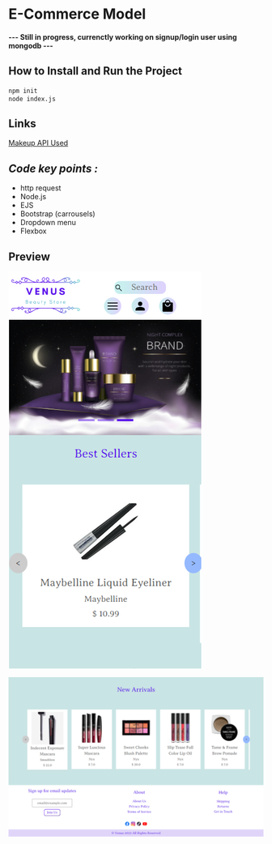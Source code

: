 # E-Commerce Model
#### --- Still in progress, currenctly working on signup/login user using mongodb  ---

## How to Install and Run the Project
```
npm init
node index.js
```
## Links
 [Makeup API Used](https://makeup-api.herokuapp.com/)

## *Code key points :*
* http request
* Node.js
* EJS
* Bootstrap (carrousels) 
* Dropdown menu
* Flexbox 

## Preview

![Preview](/views/assets/preview1.png "Preview 1")


![Preview](/views/assets/preview2.png "Preview 2")



